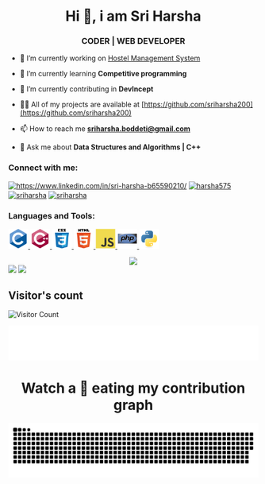 
<h1 align="center">Hi 👋, i am Sri Harsha </h1>
<h3 align="center">CODER | WEB DEVELOPER</h3>

- 🔭 I’m currently working on [Hostel Management System](https://github.com/sriharsha/HOSTEL-MANAGEMENT-SYSTEM)

- 🌱 I’m currently learning **Competitive programming**

- 👯 I’m currently contributing in **DevIncept**

- 👨‍💻 All of my projects are available at [https://github.com/sriharsha200](https://github.com/sriharsha200) 

- 📫 How to reach me **sriharsha.boddeti@gmail.com**


- 💬 Ask me about **Data Structures and Algorithms | C++**
</div>
<h3 align="left">Connect with me:</h3>

 <p align="left">
<a href="https://linkedin.com/in/https://www.linkedin.com/in/sri-harsha-b65590210/" target="blank"><img align="center" src="https://raw.githubusercontent.com/rahuldkjain/github-profile-readme-generator/master/src/images/icons/Social/linked-in-alt.svg" alt="https://www.linkedin.com/in/sri-harsha-b65590210/" height="30" width="40" /></a>
<a href="https://instagram.com/harsha575" target="blank"><img align="center" src="https://raw.githubusercontent.com/rahuldkjain/github-profile-readme-generator/master/src/images/icons/Social/instagram.svg" alt="harsha575" height="30" width="40" /></a>
<a href="https://www.hackerrank.com/sriharsha_bodde1" target="blank"><img align="center" src="https://raw.githubusercontent.com/rahuldkjain/github-profile-readme-generator/master/src/images/icons/Social/hackerrank.svg" alt="sriharsha" height="30" width="40" /></a>
<a href="https://leetcode.com/SriHarshaBoddeti" target="blank"><img align="center" src="https://raw.githubusercontent.com/rahuldkjain/github-profile-readme-generator/master/src/images/icons/Social/leet-code.svg" alt="sriharsha" height="30" width="40" /></a>
</p>

<h3 align="left">Languages and Tools:</h3>
<p align="left"> <a href="https://www.cprogramming.com/" target="_blank"> <img src="https://raw.githubusercontent.com/devicons/devicon/master/icons/c/c-original.svg" alt="c" width="40" height="40"/> </a> <a href="https://www.w3schools.com/cpp/" target="_blank"> <img src="https://raw.githubusercontent.com/devicons/devicon/master/icons/cplusplus/cplusplus-original.svg" alt="cplusplus" width="40" height="40"/> </a> <a href="https://www.w3schools.com/css/" target="_blank"> <img src="https://raw.githubusercontent.com/devicons/devicon/master/icons/css3/css3-original-wordmark.svg" alt="css3" width="40" height="40"/> </a> <a href="https://www.w3.org/html/" target="_blank"> <img src="https://raw.githubusercontent.com/devicons/devicon/master/icons/html5/html5-original-wordmark.svg" alt="html5" width="40" height="40"/> </a> <a href="https://developer.mozilla.org/en-US/docs/Web/JavaScript" target="_blank"> <img src="https://raw.githubusercontent.com/devicons/devicon/master/icons/javascript/javascript-original.svg" alt="javascript" width="40" height="40"/> </a> <a href="https://www.php.net" target="_blank"> <img src="https://raw.githubusercontent.com/devicons/devicon/master/icons/php/php-original.svg" alt="php" width="40" height="40"/> </a> <a href="https://www.python.org" target="_blank"> <img src="https://raw.githubusercontent.com/devicons/devicon/master/icons/python/python-original.svg" alt="python" width="40" height="40"/> </a> </p>
<div style="display:flex; justify-content:center;">
  <img src="https://github-readme-stats.vercel.app/api?username=sriharsha200&count_private=true&&show_icons=true&theme=dark" />
</div>

<img src="https://github-readme-stats.vercel.app/api/top-langs/?username=sriharsha200" />

<img  src="https://github-readme-streak-stats.herokuapp.com?user=sriharsha200&theme=algolia&hide_border=true" />


## Visitor's count

![Visitor Count](https://profile-counter.glitch.me/{sriharsha200}/count.svg) 


<img align='center'  height="70" alt="Thanks" width="100%" src="https://github.com/Kushal997-das/Kushal997-das/blob/master/Profile%20generator/marquee.svg"/>


<h1 align = 'Center'>Watch a 🐍 eating my contribution graph</h1>
<p align="center">
  <img src="https://github.com/Ayan-thecodeking/ayan-thecodeking/blob/output/github-contribution-grid-snake.svg" alt="snake"></center>
</p>
